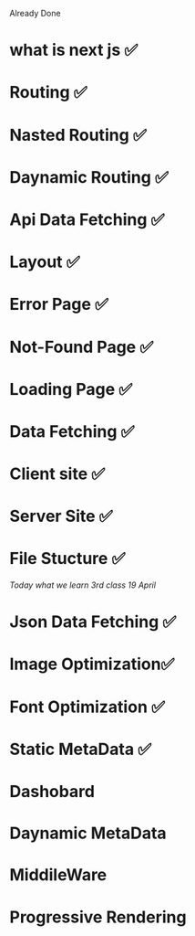Already Done

# what is next js ✅

# Routing ✅

# Nasted Routing ✅

# Daynamic Routing ✅

# Api Data Fetching ✅

# Layout ✅

# Error Page ✅

# Not-Found Page ✅

# Loading Page ✅

# Data Fetching ✅

# Client site ✅

# Server Site ✅

# File Stucture ✅

###### Today what we learn 3rd class 19 April

# Json Data Fetching ✅

# Image Optimization✅

# Font Optimization ✅

# Static MetaData ✅

# Dashobard

# Daynamic MetaData

# MiddileWare

# Progressive Rendering

